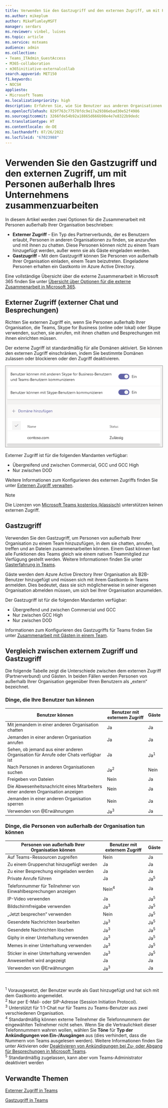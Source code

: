 ```yaml
---
title: Verwenden Sie den Gastzugriff und den externen Zugriff, um mit Personen außerhalb Ihres Unternehmens zusammenzuarbeiten
ms.author: mikeplum
author: MikePlumleyMSFT
manager: serdars
ms.reviewer: vinbel, luises
ms.topic: article
ms.service: msteams
audience: admin
ms.collection:
- Teams_ITAdmin_GuestAccess
- M365-collaboration
- m365initiative-externalcollab
search.appverid: MET150
f1.keywords:
- NOCSH
appliesto:
- Microsoft Teams
ms.localizationpriority: high
description: Erfahren Sie, wie Sie Benutzer aus anderen Organisationen in Microsoft Teams mithilfe des externen (Partnerverbund) und des Gastzugriffs anrufen, mit ihnen chatten, sie finden und hinzufügen können.
ms.openlocfilehash: 829f763c77578fdc9e17a29386ebad30e52f4986
ms.sourcegitcommit: 3266fde54b92a18865d666b98e4e7e8322b9dedc
ms.translationtype: HT
ms.contentlocale: de-DE
ms.lasthandoff: 07/26/2022
ms.locfileid: "67023988"
---
```

# <a name="use-guest-access-and-external-access-to-collaborate-with-people-outside-your-organization"></a>Verwenden Sie den Gastzugriff und den externen Zugriff, um mit Personen außerhalb Ihres Unternehmens zusammenzuarbeiten

In diesem Artikel werden zwei Optionen für die Zusammenarbeit mit Personen außerhalb Ihrer Organisation beschrieben:

- **Externer Zugriff** – Ein Typ des Partnerverbunds, der es Benutzern erlaubt, Personen in anderen Organisationen zu finden, sie anzurufen und mit ihnen zu chatten. Diese Personen können nicht zu einem Team hinzugefügt werden, außer wenn sie als Gäste eingeladen werden.
- **Gastzugriff** – Mit dem Gastzugriff können Sie Personen von außerhalb Ihrer Organisation einladen, einem Team beizutreten. Eingeladene Personen erhalten ein Gastkonto im Azure Active Directory.

Eine vollständige Übersicht über die externe Zusammenarbeit in Microsoft 365 finden Sie unter [Übersicht über Optionen für die externe Zusammenarbeit in Microsoft 365](/microsoft-365/enterprise/external-guest-access).

## <a name="external-access-external-chat-and-meetings"></a>Externer Zugriff (externer Chat und Besprechungen)

Richten Sie externen Zugriff ein, wenn Sie Personen außerhalb Ihrer Organisation, die Teams, Skype for Business (online oder lokal) oder Skype verwenden, suchen, sie anrufen, mit ihnen chatten und Besprechungen mit ihnen einrichten müssen. 

Der externe Zugriff ist standardmäßig für alle Domänen aktiviert. Sie können den externen Zugriff einschränken, indem Sie bestimmte Domänen zulassen oder blockieren oder den Zugriff deaktivieren.

![Screenshot der Einstellungen für den externen Zugriff.](media/external-access-federation-settings.png)

Externer Zugriff ist für die folgenden Mandanten verfügbar:

- Übergreifend und zwischen Commercial, GCC und GCC High
- Nur zwischen DOD

Weitere Informationen zum Konfigurieren des externen Zugriffs finden Sie unter [Externen Zugriff verwalten](manage-external-access.md). 

>[!NOTE]
> Die Lizenzen von [Microsoft Teams kostenlos (klassisch)](https://support.microsoft.com/office/welcome-to-microsoft-teams-free-classic-6d79a648-6913-4696-9237-ed13de64ae3c) unterstützen keinen externen Zugriff.

## <a name="guest-access"></a>Gastzugriff

Verwenden Sie den Gastzugriff, um Personen von außerhalb Ihrer Organisation zu einem Team hinzuzufügen, in dem sie chatten, anrufen, treffen und an Dateien zusammenarbeiten können. Einem Gast können fast alle Funktionen des Teams gleich wie einem nativen Teammitglied zur Verfügung gestellt werden. Weitere Informationen finden Sie unter [Gasterfahrung in Teams](guest-experience.md).

Gäste werden dem Azure Active Directory Ihrer Organisation als B2B-Benutzer hinzugefügt und müssen sich mit ihrem Gastkonto in Teams anmelden. Dies bedeutet, dass sie sich möglicherweise in seiner eigenen Organisation abmelden müssen, um sich bei Ihrer Organisation anzumelden.

Der Gastzugriff ist für die folgenden Mandanten verfügbar:

- Übergreifend und zwischen Commercial und GCC
- Nur zwischen GCC High
- Nur zwischen DOD

Informationen zum Konfigurieren des Gastzugriffs für Teams finden Sie unter [Zusammenarbeit mit Gästen in einem Team](/microsoft-365/solutions/collaborate-as-team).

## <a name="compare-external-and-guest-access"></a>Vergleich zwischen externem Zugriff und Gastzugriff

Die folgende Tabelle zeigt die Unterschiede zwischen dem externen Zugriff (Partnerverbund) und Gästen. In beiden Fällen werden Personen von außerhalb Ihrer Organisation gegenüber Ihren Benutzern als „extern“ bezeichnet.

### <a name="things-your-users-can-do"></a>Dinge, die Ihre Benutzer tun können

| Benutzer können | Benutzer mit externem Zugriff | Gäste |
|---------|-----------------------|--------------------|
| Mit jemandem in einer anderen Organisation chatten | Ja | Ja |
| Jemanden in einer anderen Organisation anrufen | Ja | Ja |
| Sehen, ob jemand aus einer anderen Organisation für Anrufe oder Chats verfügbar ist | Ja | Ja<sup>1</sup> |
| Nach Personen in anderen Organisationen suchen | Ja<sup>2</sup> | Nein |
| Freigeben von Dateien | Nein | Ja |
| Die Abwesenheitsnachricht eines Mitarbeiters einer anderen Organisation anzeigen | Nein | Ja |
| Jemanden in einer anderen Organisation sperren  | Nein | Ja |
| Verwenden von @Erwähnungen | Ja<sup>3</sup> | Ja |

### <a name="things-people-outside-your-organization-can-do"></a>Dinge, die Personen von außerhalb der Organisation tun können

| Personen von außerhalb Ihrer Organisation können | Benutzer mit externem Zugriff | Gäste |
|---------|-----------------------|--------------------|
| Auf Teams-Ressourcen zugreifen | Nein | Ja |
| Zu einem Gruppenchat hinzugefügt werden | Ja | Ja |
| Zu einer Besprechung eingeladen werden | Ja | Ja |
| Private Anrufe führen | Ja | Ja<sup>5</sup> |
| Telefonnummer für Teilnehmer von Einwahlbesprechungen anzeigen | Nein<sup>4</sup> | Ja |
| IP-Video verwenden | Ja | Ja<sup>5</sup> |
| Bildschirmfreigabe verwenden | Ja<sup>3</sup> | Ja<sup>5</sup> |
| „Jetzt besprechen“ verwenden | Nein | Ja<sup>5</sup> |
| Gesendete Nachrichten bearbeiten | Ja<sup>3</sup> | Ja<sup>5</sup> |
| Gesendete Nachrichten löschen | Ja<sup>3</sup> | Ja<sup>5</sup> |
| Giphy in einer Unterhaltung verwenden | Ja<sup>3</sup> | Ja<sup>5</sup> |
| Memes in einer Unterhaltung verwenden | Ja<sup>3</sup> | Ja<sup>5</sup> |
| Sticker in einer Unterhaltung verwenden | Ja<sup>3</sup> | Ja<sup>5</sup> |
| Anwesenheit wird angezeigt | Ja | Ja |
| Verwenden von @Erwähnungen | Ja<sup>3</sup> | Ja |

<br>

<sup>1</sup> Vorausgesetzt, der Benutzer wurde als Gast hinzugefügt und hat sich mit dem Gastkonto angemeldet.<br>
<sup>2</sup> Nur per E-Mail- oder SIP-Adresse (Session Initiation Protocol).<br>
<sup>3</sup> Unterstützt für 1:1-Chat nur für Teams zu Teams-Benutzer aus zwei verschiedenen Organisation. <br>
<sup>4</sup> Standardmäßig können externe Teilnehmer die Telefonnummern der eingewählten Teilnehmer nicht sehen. Wenn Sie die Vertraulichkeit dieser Telefonnummern wahren wollen, wählen Sie **Töne** für **Typ der Ankündigungen von Ein-/Ausgängen** aus (dies verhindert, dass die Nummern von Teams ausgelesen werden). Weitere Informationen finden Sie unter Aktivieren oder [Deaktivieren von Ankündigungen bei Zu- oder Abgang für Besprechungen in Microsoft Teams](turn-on-or-off-entry-and-exit-announcements-for-meetings-in-teams.md).<br>
<sup>5</sup> Standardmäßig zugelassen, kann aber vom Teams-Administrator deaktiviert werden

## <a name="related-topics"></a>Verwandte Themen

[Externer Zugriff in Teams](manage-external-access.md)

[Gastzugriff in Teams](guest-access.md)
